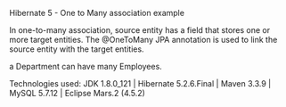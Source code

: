 Hibernate 5 - One to Many association example

In one-to-many association, source entity has a field that stores one or more target entities. The @OneToMany JPA annotation is used to link the source entity with the target entities.

a Department can have many Employees.

Technologies used:   JDK 1.8.0_121 | Hibernate 5.2.6.Final | Maven 3.3.9 | MySQL 5.7.12 | Eclipse Mars.2 (4.5.2)